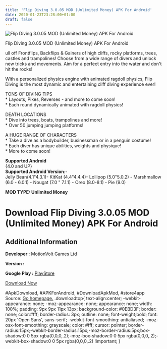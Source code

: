 ```yaml
---
title: 'Flip Diving 3.0.05 MOD (Unlimited Money) APK For Android'
date: 2020-01-23T23:28:00+01:00
draft: false
---
```


![Flip Diving 3.0.05 MOD (Unlimited Money) APK For Android](https://i2.wp.com/apkhome.net/wp-content/uploads/2020/01/Flip-Diving-3.0.05-MOD-Unlimited-Money.png "Flip Diving 3.0.05 MOD (Unlimited Money) APK For Android")

  

Flip Diving 3.0.05 MOD (Unlimited Money) APK For Android

ull off Frontflips, Backflips & Gainers of high cliffs, rocky platforms, trees, castles and trampolines! Choose from a wide range of divers and unlock new tricks and movements. Aim for a perfect entry into the water and don't hit the rocks!

With a personalized physics engine with animated ragdoll physics, Flip Diving is the most dynamic and entertaining cliff diving experience ever!

TONS OF DIVING TIPS  
\* Layouts, Pikes, Reverses - and more to come soon!  
\* Each round dynamically animated with ragdoll physics!

DEATH LOCATIONS  
\* Dive into trees, boats, trampolines and more!  
\* Over 50 jumping jumping platforms!

A HUGE RANGE OF CHARACTERS  
\* Take a dive as a bodybuilder, businessman or in a penguin costume!  
\* Each diver has unique abilities, weights and physique!  
\* More to come soon!

**Supported Android**  
{4.0 and UP}  
**Supported Android Version**:-  
Jelly Bean(4.1"4.3.1)- KitKat (4.4"4.4.4)- Lollipop (5.0"5.0.2) - Marshmallow (6.0 - 6.0.1) - Nougat (7.0 " 7.1.1) - Oreo (8.0-8.1) - Pie (9.0)

**MOD TYPE: Unlimited Money**

Download Flip Diving 3.0.05 MOD (Unlimited Money) APK For Android
=================================================================

Additional Information
----------------------

**Developer :** MotionVolt Games Ltd

**Version :**

**Google Play :** [PlayStore](https://play.google.com/store/apps/details?id=com.motionvolt.flipdiving)

  

[Download Now](https://store4app.co/post/flip-diving-3-0-05-mod-unlimited-money-apk-for-android_1579808747)

  
#ApkDownload, #APKForAndroid, #DownloadApkMod, #store4app  
Source: [Go homepage.](https://store4app.co/post/flip-diving-3-0-05-mod-unlimited-money-apk-for-android_1579808747) .downloadtop{ text-align:center; -webkit-appearance: none; -moz-appearance: none; appearance: none; width: 100%; padding: 9px 9px 11px 13px; background-color: #0EBD3F; border: none; color:#fff; border-radius: 3px; outline: none; font-weight;bold; font: 20px 'Open Sans', sans-serif; -webkit-font-smoothing: antialiased; -moz-osx-font-smoothing: grayscale; color: #fff; cursor: pointer; border-radius:15px;-webkit-border-radius:15px;-moz-border-radius:5px;box-shadow:0 0 5px rgba(0,0,0,.2);-moz-box-shadow:0 0 5px rgba(0,0,0,.2);-webkit-box-shadow:0 0 5px rgba(0,0,0,.2) !important; }